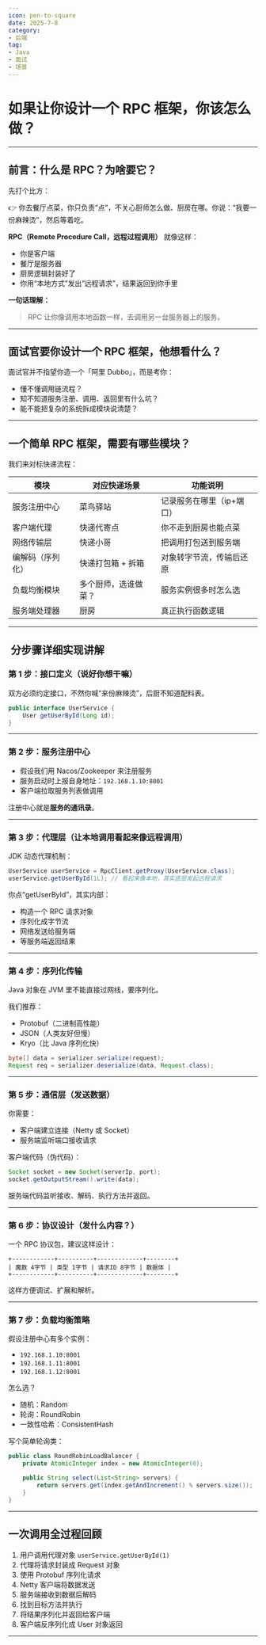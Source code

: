 ```yaml
---
icon: pen-to-square
date: 2025-7-8
category:
- 后端
tag:
- Java
- 面试
- 场景
---
```





# 如果让你设计一个 RPC 框架，你该怎么做？

---

## 前言：什么是 RPC？为啥要它？

先打个比方：

👉 你去餐厅点菜，你只负责“点”，不关心厨师怎么做、厨房在哪。你说：“我要一份麻辣烫”，然后等着吃。

**RPC（Remote Procedure Call，远程过程调用）** 就像这样：

* 你是客户端
* 餐厅是服务器
* 厨房逻辑封装好了
* 你用“本地方式”发出“远程请求”，结果返回到你手里

**一句话理解：**

> RPC 让你像调用本地函数一样，去调用另一台服务器上的服务。

---

## 面试官要你设计一个 RPC 框架，他想看什么？

面试官并不指望你造一个「阿里 Dubbo」，而是考你：

* 懂不懂调用链流程？
* 知不知道服务注册、调用、返回里有什么坑？
* 能不能把复杂的系统拆成模块说清楚？

---

## 一个简单 RPC 框架，需要有哪些模块？

我们来对标快递流程：

| 模块       | 对应快递场景     | 功能说明           |
| -------- | ---------- | -------------- |
| 服务注册中心   | 菜鸟驿站       | 记录服务在哪里（ip+端口） |
| 客户端代理    | 快递代寄点      | 你不走到厨房也能点菜     |
| 网络传输层    | 快递小哥       | 把调用打包送到服务端     |
| 编解码（序列化） | 快递打包箱 + 拆箱 | 对象转字节流，传输后还原   |
| 负载均衡模块   | 多个厨师，选谁做菜？ | 服务实例很多时怎么选     |
| 服务端处理器   | 厨房         | 真正执行函数逻辑       |

---

## ️ 分步骤详细实现讲解

### 第 1 步：接口定义（说好你想干嘛）

双方必须约定接口，不然你喊“来份麻辣烫”，后厨不知道配料表。

```java
public interface UserService {
    User getUserById(Long id);
}
```

---

### 第 2 步：服务注册中心

* 假设我们用 Nacos/Zookeeper 来注册服务
* 服务启动时上报自身地址：`192.168.1.10:8001`
* 客户端拉取服务列表做调用

注册中心就是**服务的通讯录**。

---

### 第 3 步：代理层（让本地调用看起来像远程调用）

JDK 动态代理机制：

```java
UserService userService = RpcClient.getProxy(UserService.class);
userService.getUserById(1L); // 看起来像本地，其实底层发起远程请求
```

你点“getUserById”，其实内部：

* 构造一个 RPC 请求对象
* 序列化成字节流
* 网络发送给服务端
* 等服务端返回结果

---

### 第 4 步：序列化传输

Java 对象在 JVM 里不能直接过网线，要序列化。

我们推荐：

* Protobuf（二进制高性能）
* JSON（人类友好但慢）
* Kryo（比 Java 序列化快）

```java
byte[] data = serializer.serialize(request);
Request req = serializer.deserialize(data, Request.class);
```

---

### 第 5 步：通信层（发送数据）

你需要：

* 客户端建立连接（Netty 或 Socket）
* 服务端监听端口接收请求

客户端代码（伪代码）：

```java
Socket socket = new Socket(serverIp, port);
socket.getOutputStream().write(data);
```

服务端代码监听接收、解码、执行方法并返回。

---

### 第 6 步：协议设计（发什么内容？）

一个 RPC 协议包，建议这样设计：

```
+------------+----------+-------------+--------+
| 魔数 4字节 | 类型 1字节 | 请求ID 8字节 | 数据体 |
+------------+----------+-------------+--------+
```

这样方便调试、扩展和解析。

---

### 第 7 步：负载均衡策略

假设注册中心有多个实例：

* `192.168.1.10:8001`
* `192.168.1.11:8001`
* `192.168.1.12:8001`

怎么选？

* 随机：Random
* 轮询：RoundRobin
* 一致性哈希：ConsistentHash

写个简单轮询类：

```java
public class RoundRobinLoadBalancer {
    private AtomicInteger index = new AtomicInteger(0);

    public String select(List<String> servers) {
        return servers.get(index.getAndIncrement() % servers.size());
    }
}
```

---

## 一次调用全过程回顾

1. 用户调用代理对象 `userService.getUserById(1)`
2. 代理将请求封装成 Request 对象
3. 使用 Protobuf 序列化请求
4. Netty 客户端将数据发送
5. 服务端接收到数据后解码
6. 找到目标方法并执行
7. 将结果序列化并返回给客户端
8. 客户端反序列化成 User 对象返回

---







